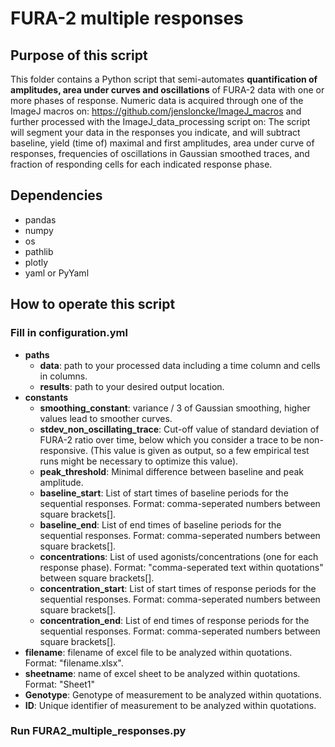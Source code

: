 # FURA-2 multiple responses

## Purpose of this script
This folder contains a Python script that semi-automates **quantification of amplitudes, area under curves and oscillations** of FURA-2 data with one or more phases of response. Numeric data is acquired through one of the ImageJ macros on: https://github.com/jensloncke/ImageJ_macros and further processed with the ImageJ_data_processing script on:
The script will segment your data in the responses you indicate, and will subtract baseline, yield (time of) maximal and first amplitudes, area under curve of responses, frequencies of oscillations in Gaussian smoothed traces, and fraction of responding cells for each indicated response phase.

## Dependencies 
* pandas
* numpy
* os
* pathlib
* plotly
* yaml or PyYaml

## How to operate this script

### Fill in configuration.yml

* **paths**
	* **data**: path to your processed data including a time column and cells in columns.
	* **results**: path to your desired output location.
* **constants**
  * **smoothing_constant**: variance / 3 of Gaussian smoothing, higher values lead to smoother curves.
  * **stdev_non_oscillating_trace**: Cut-off value of standard deviation of FURA-2 ratio over time, below which you consider a trace to be non-responsive. (This value is given as output, so a few empirical test runs might be necessary to optimize this value).
  * **peak_threshold**: Minimal difference between baseline and peak amplitude.
  * **baseline_start**: List of start times of baseline periods for the sequential responses. Format: comma-seperated numbers between square brackets[].
  * **baseline_end**: List of end times of baseline periods for the sequential responses. Format: comma-seperated numbers between square brackets[].
  * **concentrations**: List of used agonists/concentrations (one for each response phase). Format: "comma-seperated text within quotations" between square brackets[].
  * **concentration_start**: List of start times of response periods for the sequential responses. Format: comma-seperated numbers between square brackets[].
  * **concentration_end**: List of end times of response periods for the sequential responses. Format: comma-seperated numbers between square brackets[].
* **filename**: filename of excel file to be analyzed within quotations. Format: "filename.xlsx".
* **sheetname**: name of excel sheet to be analyzed within quotations. Format: "Sheet1"
* **Genotype**: Genotype of measurement to be analyzed within quotations.
* **ID**: Unique identifier of measurement to be analyzed within quotations.

### Run FURA2_multiple_responses.py

